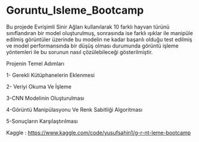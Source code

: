 # Goruntu_Isleme_Bootcamp

Bu projede Evrişimli Sinir Ağları kullanılarak 10 farklı hayvan türünü sınıflandıran bir model oluşturulmuş, sonrasında ise farklı ışıklar ile manipüle edilmiş görüntüler üzerinde bu modelin ne kadar başarılı olduğu test edilmiş ve model performansında bir düşüş olması durumunda görüntü işleme yöntemleri ile bu sorunun nasıl çözülebileceği gösterilmiştir.

Projenin Temel Adımları

1- Gerekli Kütüphanelerin Eklenmesi

2- Veriyi Okuma Ve İşleme

3-CNN Modelinin Oluşturulması

4-Görüntü Manipülasyonu Ve Renk Sabitliği Algoritması

5-Sonuçların Karşılaştırılması

Kaggle : https://www.kaggle.com/code/yusufsahin1/g-r-nt-leme-bootcamp
